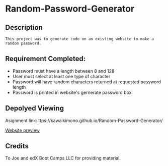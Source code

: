 # Random-Password-Generator

## Description
```
This project was to generate code on an existing website to make a random password.
```

## Requirement Completed:
- Password must have a length between 8 and 128
- User must select at least one type of character
- Password will have random characters returned at requested password length
- Password is printed in website's gernerate password box


## Depolyed Viewing

Asignment link: ttps://kawaikimono.github.io/Random-Password-Generator/

[Website preview](./Preview.png)


## Credits
 To Joe and edX Boot Camps LLC for providing material.
